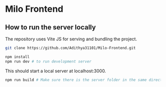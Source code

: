 # Milo Frontend

## How to run the server locally
The repository uses Vite JS for serving and bundling the project.
```bash
git clone https://github.com/Adithya31101/Milo-Frontend.git

npm install
npm run dev # to run development server
```

This should start a local server at localhost:3000. 

```bash
npm run build # Make sure there is the server folder in the same directory
```

